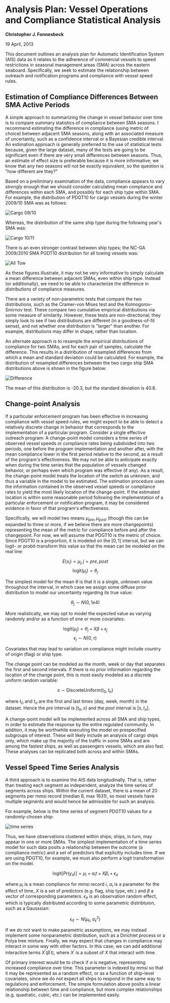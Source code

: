 
Analysis Plan: Vessel Operations and Compliance Statistical Analysis
====================================================================

**Christopher J. Fonnesbeck**

19 April, 2013

This document outlines an analysis plan for Automatic Identification System (AIS) data as it relates to the adherence of commercial vessels to speed restrictions in seasonal management areas (SMA) across the eastern seaboard. Specifically, we seek to estimate the relationship between outreach and notification programs and compliance with vessel speed rules.

Estimation of Compliance Differences Between SMA Active Periods
---------------------------------------------------------------

A simple approach to summarizing the change in vessel behavior over time is to compare summary statistics of compliance between SMA seasons. I recommend estimating the difference in compliance (using metric of choice) between adjacent SMA seasons, along with an associated measure of uncertainty, such as a confidence interval or a Bayesian credible interval. An estimation approach is generally preferred to the use of statistical tests because, given the large dataset, many of the tests are going to be significant even if there are very small differences between seasons. Thus, an estimate of effect size is preferable because it is more informative; we know that any two seasons will not be exactly equivalent, so the question is "how different are they?"

Based on a preliminary examination of the data, compliance appears to vary strongly enough that we should consider calculating mean compliance and differences within each SMA, and possibly for each ship type within SMA. For example, the distribution of PDGT10 for cargo vessels during the winter 2009/10 SMA was as follows:

![Cargo 09/10](http://f.cl.ly/items/083d0P0Q3d380K2A0x41/Unknown.png)

Whereas, the distribution of the same ship type during the following year's SMA was:

![Cargo 10/11](http://f.cl.ly/items/3y1x0Z370y3g1g2X0I0R/Unknown-2.png)

There is an even stronger contrast between ship types; the NC-GA 2009/2010 SMA PGDT10 distribution for all towing vessels was:

![All Tow](http://f.cl.ly/items/0M1u3V3R160x3m1A1u1D/Unknown-1.png)

As these figures illustrate, it may not be very informative to simply calculate a mean difference between adjacent SMAs, even within ship type. Instead (or additionally), we need to be able to characterize the difference in *distributions* of compliance measures.

There are a variety of non-parametric tests that compare the two distributions, such as the Cramer-von Mises test and the Kolmogorov-Smirnov test. These compare two cumulative empirical distributions via some measure of similarity. However, these tests are non-directional; they simply look to see if two distributions are different (in a goodness-of-fit sense), and not whether one distribution is "larger" than another. For example, distributions may differ in shape, rather than location.

An alternate approach is to resample the empirical distributions of compliance for two SMAs, and for each pair of samples, calculate the difference. This results in a distribution of resampled differences from which a mean and standard deviation could be calculated. For example, the distribution of resampled differences between the two cargo ship SMA distributions above is shown in the figure below:

![Difference](http://f.cl.ly/items/133A3D2135401i2L1w2x/Unknown-3.png)

The mean of this distribution is -20.3, but the standard deviation is 40.8.


Change-point Analysis
---------------------

If a particular enforcement program has been effective in increasing compliance with vessel speed rules, we might expect to be able to detect a relatively discrete change in behavior that corresponds to the implementation of a particular program. Consider a single effective outreach program: A change-point model considers a time series of observed vessel speeds or compliance rates being subdivided into two periods, one before the program implementation and another after, with the mean compliance lower in the first period relative to the second, as a result of the program's effectiveness. We may not be able to anticipate exactly when during the time series that the population of vessels changed behavior, or perhaps even which program was effective (if any). As a result, the change-point model treats the location of the switch as unknown, and thus a variable in the model to be estimated. The estimation procedure uses the information contained in the observed vessel speeds or compliance rates to yield the most likely location of the change-point. If the estimated location is within some reasonable period following the implementation of a particular enforcement or notification program, it may be considered evidence in favor of that program's effectiveness.

Specifically, we will model two means $\mu_{pre}, \mu_{post}$ (though this can be expanded to three or more, if we believe there are more changepoints) representing the mean of the metric for compliance before and after the changepoint. For now, we will assume that PDGT10 is the metric of choice. Since PDGT10 is a proportion, it is modeled on the $[0,1]$ interval, but we can logit- or probit-transform this value so that the mean can be modeled on the real line:

$$E(x_i) = \mu_j, \, j={pre, post}$$
$$\text{logit}(\mu_j) = \theta_j$$

The simplest model for the mean $\theta$ is that it is a single, unknown value throughout the interval, in which case we assign some diffuse prior distribution to model our uncertainty regarding its true value:

$$\theta_j \sim N(0, 1e4)$$

More realistically, we may opt to model the expected value as varying randomly and/or as a function of one or more covariates:

$$\text{logit}(\mu_j) = \theta_j + X\beta + \epsilon_j$$
$$\epsilon_j \sim N(0, \tau)$$

Covariates that may lead to variation on compliance might include country of origin (flag) or ship type.

The change point can be modeled as the month, week or day that separates the first and second intervals. If there is no prior information regarding the location of the change point, this is most easily modeled as a discrete uniform random variable:

$$s \sim \text{DiscreteUniform}(t_0, t_n)$$

where $t_0$ and $t_n$ are the first and last times (day, week, month) in the dataset. Hence the $pre$ interval is $[t_0, s)$ and the $post$ interval is $[s, t_n]$.

A change-point model will be implemented across all SMA and ship types, in order to estimate the response by the entire regulated community. In addition, it may be worthwhile executing the model on prespecified subgroups of interest. These will likely include an analysis of cargo ships only, which make up the majority of the traffic in some SMAs and are among the fastest ships, as well as passengers vessels, which are also fast. These analyses can be replicated both across and within SMAs.


Vessel Speed Time Series Analysis
---------------------------------

A third approach is to examine the AIS data longitudinally. That is, rather than treating each segment as independent, analyze the time series of segments across ships. Within the current dataset, there is a mean of 20 segments per mmsi record (median 6, max 1631), so most vessels have multiple segments and would hence be admissible for such an analysis.

For example, below is the time series of segment PDGT10 values for a randomly-chosen ship:

![time series](http://f.cl.ly/items/1H392M023D1Q1l2l3112/Unknown.png)

Thus, we have observations clustered within ships; ships, in turn, may appear in one or more SMAs. The simplest implementation of a time series model for such data posits a relationship between the outcome (a compliance metric) and a set of predictors that explicitly includes time. If we are using PDGT10, for example, we must also perform a logit transformation on the model.

$$\text{logit}[Pr(y_{it})] = \mu_{i} + \alpha_i t + X\beta_i + \epsilon_{it}$$

where $\mu_i$ is a mean compliance for mmsi record $i$, $\alpha_i$ is a parameter for the effect of time, $X$ is a set of predictors (e.g. flag, ship type, etc.) and $\beta$ a vector of corresponding parameters. $\epsilon_{it}$ is an observation random effect, which is typically distributed according to some parametric distribtuion, such as a Gausssian:

$$\epsilon_{it} \sim N(\mu_{\epsilon}, \sigma^2_{\epsilon})$$

If we do not want to make parametric assumptions, we may instead implement some nonparametric distribution, such as a Dirichlet process or a Polya tree mixture. Finally, we may expect that changes in compliance may interact in some way with other factors. In this case, we can add additional interactive terms $X^{\prime}(\beta^{\prime} t)$, where $X^{\prime}$ is a subset of $X$ that interact with time.

Of primary interest would be to check if $\alpha$ is negative, representing increased compliance over time. This parameter is indexed by mmsi so that it may be represented as a random effect, or as a function of ship-level covariates, since we do not expect all ships to respond in the same way to regulations and enforcement. The simple formulation above posits a linear relationship between time and compliance, but more complex relationships (e.g. quadratic, cubic, etc.) can be implemented easily.

<!-- MathJax support  -->
<script type="text/javascript"
 src="http://cdn.mathjax.org/mathjax/latest/MathJax.js?config=TeX-AMS-MML_HTMLorMML"></script>
<script type="text/x-mathjax-config">
MathJax.Hub.Config({
  tex2jax: {inlineMath: [['$','$'], ['\\(','\\)']]}
});
</script>